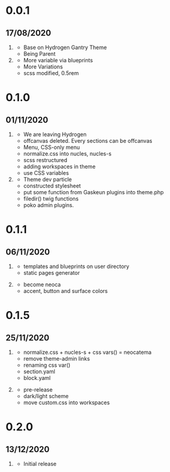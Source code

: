 # 0.0.1
## 17/08/2020

1. [](#new)
    * Base on Hydrogen Gantry Theme
    * Being Parent
2. [](#improved)
    * More variable via blueprints
    * More Variations
	* scss modified, 0.5rem
	
# 0.1.0
## 01/11/2020

1. [](#improved)
	* We are leaving Hydrogen 
	* offcanvas deleted. Every sections can be offcanvas
	* Menu, CSS-only menu
	* normalize.css into nucles, nucles-s
	* scss restructured
	* adding workspaces in theme
	* use CSS variables
2. [](#new)
	* Theme dev particle
	* constructed stylesheet
    * put some function from Gaskeun plugins into theme.php
	* filedir() twig functions
	* poko admin plugins.
	

# 0.1.1
## 06/11/2020

1. [](#new)
	* templates and blueprints on user directory
	* static pages generator

2. [](#improved)
	* become neoca
	* accent, button and surface colors
	
# 0.1.5
## 25/11/2020

1. [](#improved)
	* normalize.css + nucles-s + css vars() = neocatema
	* remove theme-admin links
	* renaming css var()
	* section.yaml
	* block.yaml

2. [](#new)
	* pre-release
	* dark/light scheme
	* move custom.css into workspaces

# 0.2.0
## 13/12/2020
	
1. [](#new)
	* Initial release
	